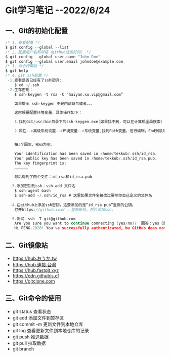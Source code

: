 # Git学习笔记 --2022/6/24

## 一、Git的初始化配置

```c
/* 1、查看配置 */
$ git config --global --list
/* 2、配置用户名和邮箱（github注册好的） */
$ git config --global user.name "John Doe"
$ git config --global user.email johndoe@example.com
/* 3、命令行帮助 */
$ git help
/* 4、git ssh配置 */
 ·1.查看是否已经有了ssh密钥：
   	$ cd ~/.ssh
 ·2.生存密钥：
    $ ssh-keygen -t rsa -C “haiyan.xu.vip@gmail.com”

    如果提示 ssh-keygen 不是内部命令或者。。。

    这时候要配置环境变量，具体操作如下：

    1.找到Git/usr/bin目录下的ssh-keygen.exe(如果找不到，可以在计算机全局搜索)

    2.属性-->高级系统设置-->环境变量-->系统变量,找到Path变量，进行编辑，End到最后，输入分号，粘贴复制的		ssh-keygen所在的路径，保存；


    按3个回车，密码为空。

    Your identification has been saved in /home/tekkub/.ssh/id_rsa.
    Your public key has been saved in /home/tekkub/.ssh/id_rsa.pub.
    The key fingerprint is:
    ………………

    最后得到了两个文件：id_rsa和id_rsa.pub

  ·3.添加密钥到ssh：ssh-add 文件名
    $ ssh-agent bash
    $ ssh-add ~/.ssh/id_rsa # 这里如果文件名被改过要写你自己定义的文件名
        
  ·4.在github上添加ssh密钥，这要添加的是“id_rsa.pub”里面的公钥。
    打开https://github.com/ ，登陆账号，然后添加ssh。

  ·5.测试：ssh -T git@github.com
    Are you sure you want to continue connecting (yes/no)?  回答：yes（重要）
    Hi FENG-2020! You've successfully authenticated, bu GitHub does not provide shell 		access.
```

## 二、Git镜像站

- https://hub.おうか.tw
- https://hub.連接.台灣
- https://hub.fastgit.xyz
- https://cdn.githubjs.cf
- https://gitclone.com

## 三、Git命令的使用

* git status 查看状态
* git add 添加文件到暂存区
* git commit -m 更新文件到本地仓库
* git log 查看更新文件到本地仓库的记录
* git push 推送数据
* git pull 拉取数据
* git branch 


